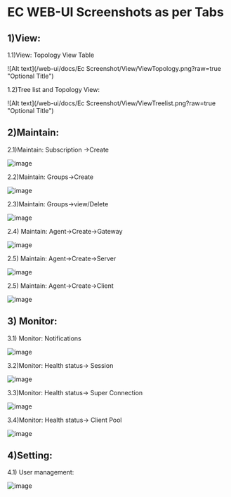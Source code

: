 # EC WEB-UI Screenshots as per Tabs


## 1)View:

1.1)View: Topology View Table


![Alt text](/web-ui/docs/Ec Screenshot/View/ViewTopology.png?raw=true "Optional Title")


1.2)Tree list and Topology View: 


![Alt text](/web-ui/docs/Ec Screenshot/View/ViewTreelist.png?raw=true "Optional Title")





## 2)Maintain:

2.1)Maintain: Subscription ->Create


![image](https://user-images.githubusercontent.com/76679290/109986008-5e0e6700-7d2b-11eb-8f1b-04b95bee6ac1.png)









2.2)Maintain: Groups->Create


 ![image](https://user-images.githubusercontent.com/76679290/109764959-31b6f580-7c1a-11eb-9f67-f12fe86184b2.png)




2.3)Maintain: Groups->view/Delete


![image](https://user-images.githubusercontent.com/76679290/109986238-92822300-7d2b-11eb-9ef8-c2feacf67571.png)




2.4) Maintain: Agent->Create->Gateway


![image](https://user-images.githubusercontent.com/76679290/109986359-aa59a700-7d2b-11eb-801d-1a33dd69071c.png)











2.5) Maintain: Agent->Create->Server

 
![image](https://user-images.githubusercontent.com/76679290/109986408-b8a7c300-7d2b-11eb-808d-844c16996cac.png)






2.5) Maintain: Agent->Create->Client


 ![image](https://user-images.githubusercontent.com/76679290/109986507-d117dd80-7d2b-11eb-969d-0b69b667be9c.png)






## 3) Monitor:

3.1)	Monitor: Notifications


![image](https://user-images.githubusercontent.com/76679290/109986613-ec82e880-7d2b-11eb-95fe-1ee6cf288fba.png)












3.2)Monitor: Health status-> Session

![image](https://user-images.githubusercontent.com/76679290/109986755-0de3d480-7d2c-11eb-898d-067a90386635.png)











3.3)Monitor: Health status-> Super Connection

 
![image](https://user-images.githubusercontent.com/76679290/109986825-1b00c380-7d2c-11eb-9ecc-437d33bd5661.png)







3.4)Monitor: Health status-> Client Pool

 ![image](https://user-images.githubusercontent.com/76679290/109986883-29e77600-7d2c-11eb-93f9-67cc848652b9.png)





## 4)Setting:  

4.1) User management:


![image](https://user-images.githubusercontent.com/76679290/109986946-35d33800-7d2c-11eb-8643-d9955f9e0f1c.png)





